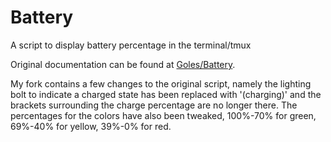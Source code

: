 # Battery
A script to display battery percentage in the terminal/tmux

Original documentation can be found at [Goles/Battery](https://github.com/Goles/Battery).

My fork contains a few changes to the original script, namely the lighting bolt to indicate a charged state has been replaced with '(charging)' and the brackets surrounding the charge percentage are no longer there. The percentages for the colors have also been tweaked, 100%-70% for green, 69%-40% for yellow, 39%-0% for red.
